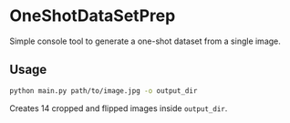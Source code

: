 # OneShotDataSetPrep

Simple console tool to generate a one-shot dataset from a single image.

## Usage

```bash
python main.py path/to/image.jpg -o output_dir
```

Creates 14 cropped and flipped images inside `output_dir`.
